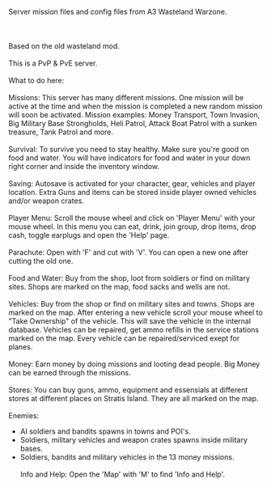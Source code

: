 Server mission files and config files from A3 Wasteland Warzone. 
\
\
\
\
Based on the old wasteland mod. 
\
\
This is a PvP & PvE server. 
\
\
What to do here: 
\
\
Missions:
This server has many different missions. One mission will be active at the time and when the mission is completed a new random mission will soon be activated.
Mission examples: Money Transport, Town Invasion, Big Military Base Strongholds, Heli Patrol, Attack Boat Patrol with a sunken treasure, Tank Patrol and more.
\
\
Survival: 
To survive you need to stay healthy. Make sure you're good on food and water. 
You will have indicators for food and water in your down right corner and inside the inventory window.
\
\
Saving: 
Autosave is activated for your character, gear, vehicles and player location. Extra Guns and items can be stored inside player owned vehicles and/or weapon crates.
\
\
Player Menu:
Scroll the mouse wheel and click on 'Player Menu' with your mouse wheel. In this menu you can eat, drink, join group, drop items, drop cash, toggle earplugs and open the 'Help' page.
\
\
Parachute: 
Open with 'F' and cut with 'V'. 
You can open a new one after cutting the old one.
\
\
Food and Water: 
Buy from the shop, loot from soldiers or find on military sites. 
Shops are marked on the map, food sacks and wells are not.
\
\
Vehicles: 
Buy from the shop or find on military sites and towns. Shops are marked on the map.
After entering a new vehicle scroll your mouse wheel to "Take Ownership" of the vehicle. This will save the vehicle in the internal database.
Vehicles can be repaired, get ammo refills in the service stations marked on the map. Every vehicle can be repaired/serviced exept for planes.
\
\
Money: 
Earn money by doing missions and looting dead people.
Big Money can be earned through the missions.
\
\
Stores: 
You can buy guns, ammo, equipment and essensials at different stores at different places on Stratis Island. 
They are all marked on the map.
\
\
Enemies: 
- AI soldiers and bandits spawns in towns and POI's. 
- Soldiers, military vehicles and weapon crates spawns inside military bases.
- Soldiers, bandits and military vehicles in the 13 money missions.
\
\
Info and Help: 
Open the 'Map' with 'M' to find 'Info and Help'.
